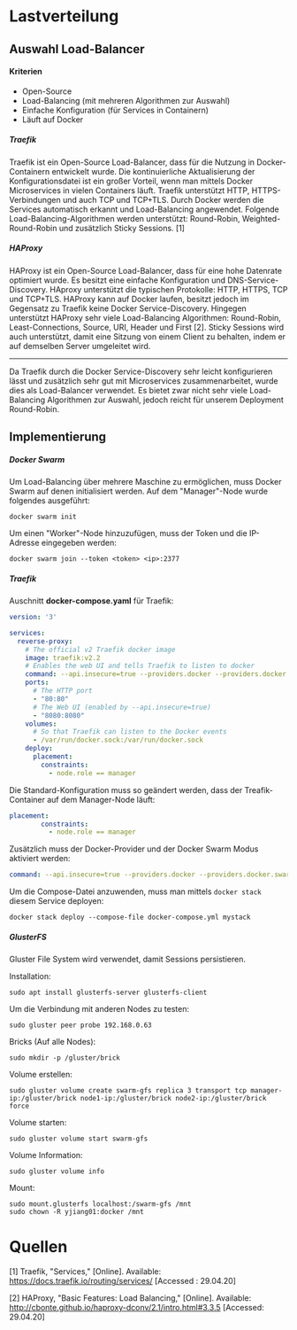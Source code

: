 # Lastverteilung

## Auswahl Load-Balancer

#### Kriterien

* Open-Source
* Load-Balancing (mit mehreren Algorithmen zur Auswahl)
* Einfache Konfiguration (für Services in Containern)
* Läuft auf Docker

##### Traefik

Traefik ist ein Open-Source Load-Balancer, dass für die Nutzung in Docker-Containern entwickelt wurde. Die kontinuierliche Aktualisierung der Konfigurationsdatei ist ein großer Vorteil, wenn man mittels Docker Microservices in vielen Containers läuft. Traefik unterstützt HTTP, HTTPS-Verbindungen und auch TCP und TCP+TLS. Durch Docker werden die Services automatisch erkannt und Load-Balancing angewendet. Folgende Load-Balancing-Algorithmen werden unterstützt: Round-Robin, Weighted-Round-Robin und zusätzlich Sticky Sessions. [1]

##### HAProxy

HAProxy ist ein Open-Source Load-Balancer, dass für eine hohe Datenrate optimiert wurde. Es besitzt eine einfache Konfiguration und DNS-Service-Discovery. HAproxy unterstützt die typischen Protokolle: HTTP, HTTPS, TCP und TCP+TLS. HAProxy kann auf Docker laufen, besitzt jedoch im Gegensatz zu Traefik keine Docker Service-Discovery. Hingegen unterstützt HAProxy sehr viele Load-Balancing Algorithmen: Round-Robin, Least-Connections, Source, URI, Header und First [2]. Sticky Sessions wird auch unterstützt, damit eine Sitzung von einem Client zu behalten, indem er auf demselben Server umgeleitet wird.

<hr>

Da Traefik durch die Docker Service-Discovery sehr leicht konfigurieren lässt und zusätzlich sehr gut mit Microservices zusammenarbeitet, wurde dies als Load-Balancer verwendet. Es bietet zwar nicht sehr viele Load-Balancing Algorithmen zur Auswahl, jedoch reicht für unserem Deployment Round-Robin.

## Implementierung

##### Docker Swarm

Um Load-Balancing über mehrere Maschine zu ermöglichen, muss Docker Swarm auf denen initialisiert werden. Auf dem "Manager"-Node wurde folgendes ausgeführt:

````
docker swarm init
````

Um einen "Worker"-Node hinzuzufügen, muss der Token und die IP-Adresse eingegeben werden:

````
docker swarm join --token <token> <ip>:2377
````

##### Traefik

Auschnitt **docker-compose.yaml** für Traefik:

````yaml
version: '3'

services:
  reverse-proxy:
    # The official v2 Traefik docker image
    image: traefik:v2.2
    # Enables the web UI and tells Traefik to listen to docker
    command: --api.insecure=true --providers.docker --providers.docker.swarmMode=true
    ports:
      # The HTTP port
      - "80:80"
      # The Web UI (enabled by --api.insecure=true)
      - "8080:8080"
    volumes:
      # So that Traefik can listen to the Docker events
      - /var/run/docker.sock:/var/run/docker.sock
    deploy:
      placement:
        constraints:
          - node.role == manager
````

Die Standard-Konfiguration muss so geändert werden, dass der Treafik-Container auf dem Manager-Node läuft:

````yaml
placement:
        constraints:
          - node.role == manager
````

Zusätzlich muss der Docker-Provider und der Docker Swarm Modus aktiviert werden:

````yaml
command: --api.insecure=true --providers.docker --providers.docker.swarmMode=true
````

Um die Compose-Datei anzuwenden, muss man mittels ``docker stack`` diesem Service deployen:

````
docker stack deploy --compose-file docker-compose.yml mystack
````

##### GlusterFS

Gluster File System wird verwendet, damit Sessions persistieren. 

Installation:

````
sudo apt install glusterfs-server glusterfs-client
````

Um die Verbindung mit anderen Nodes zu testen:

````
sudo gluster peer probe 192.168.0.63
````

Bricks  (Auf alle Nodes):

````
sudo mkdir -p /gluster/brick 
````

Volume erstellen:

````
sudo gluster volume create swarm-gfs replica 3 transport tcp manager-ip:/gluster/brick node1-ip:/gluster/brick node2-ip:/gluster/brick force
````

Volume starten:

````
sudo gluster volume start swarm-gfs
````

Volume Information:

````
sudo gluster volume info
````

Mount:

````
sudo mount.glusterfs localhost:/swarm-gfs /mnt 
sudo chown -R yjiang01:docker /mnt
````

# Quellen

[1] Traefik, "Services," [Online]. Available: https://docs.traefik.io/routing/services/ [Accessed : 29.04.20]

[2] HAProxy, "Basic Features: Load Balancing," [Online]. Available: http://cbonte.github.io/haproxy-dconv/2.1/intro.html#3.3.5 [Accessed: 29.04.20]